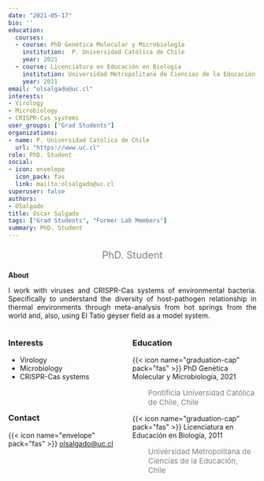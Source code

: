 ```yaml
---
date: "2021-05-17"
bio: ''
education:
  courses:
  - course: PhD Genética Molecular y Microbiología 
    institution:  P. Universidad Católica de Chile
    year: 2021
  - course: Licenciatura en Educación en Biología
    institution: Universidad Metropolitana de Ciencias de la Educación
    year: 2011
email: "olsalgado@uc.cl"
interests:
- Virology
- Microbiology
- CRISPR-Cas systems
user_groups: ["Grad Students"]
organizations:
- name: P. Universidad Católica de Chile
  url: "https://www.uc.cl"
role: PhD. Student
social:
- icon: envelope
  icon_pack: fas
  link: mailto:olsalgado@uc.cl
superuser: false
authors:
- OSalgado
title: Oscar Salgado
tags: ["Grad Students", "Former Lab Members"]
summary: PhD. Student
---
```

<p style="color:grey; font-size:20px; text-align:center;"> PhD. Student </p>

<div style="text-align:justify;">

**About**

I work with viruses and CRISPR-Cas systems of environmental bacteria. Specifically to understand the diversity of host-pathogen relationship in thermal environments through meta-analysis from hot springs from the world and, also, using El Tatio geyser field as a model system. <br>

</div>

<style>
.column-left{
  float: left;
  width: 50%;
  text-align: left;
}
.column-right{
  float: right;
  width: 50%;
  text-align: left;
}
</style>

<div class="column-left">

<h3> Interests </h3>

- Virology
- Microbiology
- CRISPR-Cas systems
<br><br><br><br>
</div>

<div class="column-right">

<h3> Education </h3>
{{< icon name="graduation-cap" pack="fas" >}} PhD Genética Molecular y Microbiología, 2021
<p style="color:grey; font-size:15px; padding-left:32px;"> Pontificia Universidad Católica de Chile, Chile  </p>
{{< icon name="graduation-cap" pack="fas" >}} Licenciatura en Educación en Biología, 2011
<p style="color:grey; font-size:15px; padding-left:32px;"> Universidad Metropolitana de Ciencias de la Educación, Chile </p>
<br><br><br>
</div>

<h3> Contact </h3>

{{< icon name="envelope" pack="fas" >}} olsalgado@uc.cl<br>